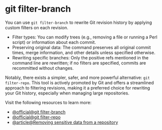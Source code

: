 # git filter-branch

You can use `git filter-branch` to rewrite Git revision history by applying custom filters on each revision.

- Filter types: You can modify trees (e.g., removing a file or running a Perl script) or information about each commit.
- Preserving original data: The command preserves all original commit times, merge information, and other details unless specified otherwise.
- Rewriting specific branches: Only the positive refs mentioned in the command line are rewritten; if no filters are specified, commits are recommitted without changes.

Notably, there exists a simpler, safer, and more powerful alternative: `git filter-repo`. This tool is actively promoted by Git and offers a streamlined approach to filtering revisions, making it a preferred choice for rewriting your Git history, especially when managing large repositories.

Visit the following resources to learn more: 

- [@official@git filter-branch](https://git-scm.com/docs/git-filter-branch)
- [@official@git filter-repo](https://github.com/newren/git-filter-repo)
- [@article@Removing sensitive data from a repository](https://docs.github.com/en/authentication/keeping-your-account-and-data-secure/removing-sensitive-data-from-a-repository)